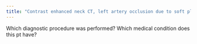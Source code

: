 ```yaml
---
title: "Contrast enhanced neck CT, left artery occlusion due to soft plaque"
---
```

Which diagnostic procedure was performed? Which medical condition does this pt have?

